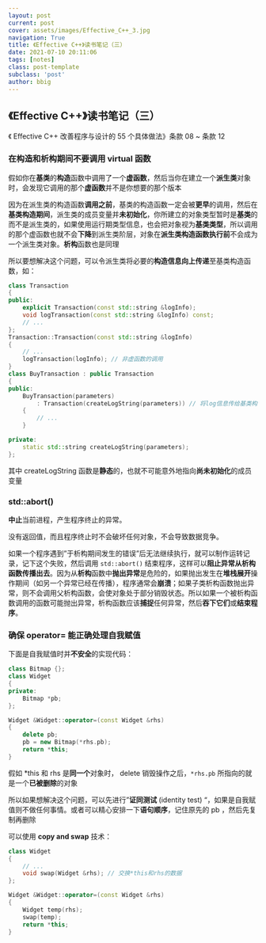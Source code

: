 ```yaml
---
layout: post
current: post
cover: assets/images/Effective_C++_3.jpg
navigation: True
title: 《Effective C++》读书笔记（三）
date: 2021-07-10 20:11:06
tags: [notes]
class: post-template
subclass: 'post'
author: bbig
---
```


##  《Effective C++》读书笔记（三）

《 Effective C++ 改善程序与设计的 55 个具体做法》条款 08 ~ 条款 12



### 在构造和析构期间不要调用 virtual 函数

假如你在**基类**的**构造**函数中调用了一个**虚函数**，然后当你在建立一个**派生类**对象时，会发现它调用的那个**虚函数**并不是你想要的那个版本

因为在派生类的构造函数**调用之前**，基类的构造函数一定会被**更早**的调用，然后在**基类构造期间**，派生类的成员变量并**未初始化**，你所建立的对象类型暂时是**基类**的而不是派生类的，如果使用运行期类型信息，也会把对象视为**基类类型**，所以调用的那个虚函数也就不会**下降**到派生类阶层，对象在**派生类构造函数执行前**不会成为一个派生类对象。**析构**函数也是同理

所以要想解决这个问题，可以令派生类将必要的**构造信息向上传递**至基类构造函数，如：

``` c++
class Transaction
{
public:
    explicit Transaction(const std::string &logInfo);
    void logTransaction(const std::string &logInfo) const;
    // ...
};
Transaction::Transaction(const std::string &logInfo)
{
    // ...
    logTransaction(logInfo); // 非虚函数的调用
}
class BuyTransaction : public Transaction
{
public:
    BuyTransaction(parameters)
        : Transaction(createLogString(parameters)) // 将log信息传给基类构造函数
    {
        // ...
    }

private:
    static std::string createLogString(parameters);
};
```

其中 createLogString 函数是**静态**的，也就不可能意外地指向**尚未初始化**的成员变量



### std::abort()

**中止**当前进程，产生程序终止的异常。

没有返回值，而且程序终止时不会破坏任何对象，不会导致数据竞争。

如果一个程序遇到”于析构期间发生的错误”后无法继续执行，就可以制作运转记录，记下这个失败，然后调用 `std::abort()` 结束程序，这样可以**阻止异常从析构函数传播出去**。因为从**析构**函数中**抛出异常**是危险的，如果抛出发生在**堆栈展开**操作期间（如另一个异常已经在传播），程序通常会**崩溃**；如果子类析构函数抛出异常，则不会调用父析构函数，会使对象处于部分销毁状态。所以如果一个被析构函数调用的函数可能抛出异常，析构函数应该**捕捉**任何异常，然后**吞下它们**或**结束程序**。



### 确保 operator= 能正确处理自我赋值

下面是自我赋值时并**不安全**的实现代码：

``` c++
class Bitmap {};
class Widget
{
private:
    Bitmap *pb;
};

Widget &Widget::operator=(const Widget &rhs)
{
    delete pb;
    pb = new Bitmap(*rhs.pb);
    return *this;
}
```

假如 *this 和 rhs 是**同一个**对象时， delete 销毁操作之后，`*rhs.pb` 所指向的就是一个**已被删除**的对象

所以如果想解决这个问题，可以先进行”**证同测试** (identity test) “，如果是自我赋值则不做任何事情。或者可以精心安排一下**语句顺序**，记住原先的 pb ，然后先复制再删除

可以使用 **copy and swap** 技术：

``` c++
class Widget
{
    // ...
    void swap(Widget &rhs); // 交换*this和rhs的数据
};

Widget &Widget::operator=(const Widget &rhs)
{
    Widget temp(rhs);
    swap(temp);
    return *this;
}
```


